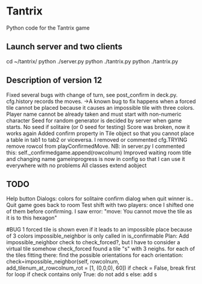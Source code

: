 # Tantrix
Python code for the Tantrix game

## Launch server and two clients
cd ~/tantrix/
python ./server.py
python ./tantrix.py
python ./tantrix.py

## Description of version 12
Fixed several bugs with change of turn, see post_confirm in deck.py. cfg.history records the moves.
->A known bug to fix happens when a forced tile cannot be placed because it causes an impossible tile with three colors. 
Player name cannot be already taken and must start with non-numeric character
Seed for random generator is decided by server when game starts. No seed if solitaire (or 0 seed for testing)
Score was broken, now it works again
Added confirm property in Tile object so that you cannot place a table in tab1 to tab2 or viceversa.
I removed or commented cfg.TRYING
remove rowcol from playConfirmedMove. NB: in server.py I commented this: self._confirmedgame.append(rowcolnum)
Improved waiting room title and changing name
gameinprogress is now in config so that I can use it everywhere with no problems
All classes extend aobject

## TODO
Help button
Dialogs: colors for solitaire
	confirm dialog when quit
	winner is..
Quit game goes back to room
Test shift with two players: once I shifted one of them before confirming. I saw error: "move: You cannot move the tile as it is to this hexagon"

#BUG
1 forced tile is shown even if it leads to an impossible place because of 3 colors
	impossible_neighbor is only called in is_confirmable
	Plan: Add impossible_neighbor check to check_forced?, but I have to consider a virtual tile somehow
check_forced found a tile "s" with 3 neighs. 
for each of the tiles fitting there:
	find the possible orientations
	for each orientation:
		check=impossible_neighbor(self, rowcolnum, add_tilenum_at_rowcolnum_rot = [1, (0,0,0), 60])
		if check = False, break first for loop
	if check contains only True:
		do not add s
	else: 
		add s

